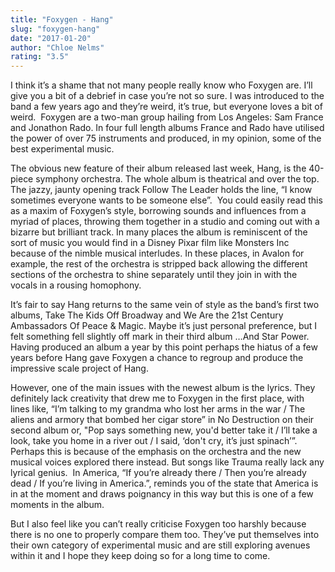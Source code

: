 ```yaml
---
title: "Foxygen - Hang"
slug: "foxygen-hang"
date: "2017-01-20"
author: "Chloe Nelms"
rating: "3.5"
---
```


I think it’s a shame that not many people really know who Foxygen are. I’ll give you a bit of a debrief in case you’re not so sure. I was introduced to the band a few years ago and they’re weird, it’s true, but everyone loves a bit of weird.  Foxygen are a two-man group hailing from Los Angeles: Sam France and Jonathon Rado. In four full length albums France and Rado have utilised the power of over 75 instruments and produced, in my opinion, some of the best experimental music.

The obvious new feature of their album released last week, Hang, is the 40-piece symphony orchestra. The whole album is theatrical and over the top. The jazzy, jaunty opening track Follow The Leader holds the line, “I know sometimes everyone wants to be someone else”.  You could easily read this as a maxim of Foxygen’s style, borrowing sounds and influences from a myriad of places, throwing them together in a studio and coming out with a bizarre but brilliant track. In many places the album is reminiscent of the sort of music you would find in a Disney Pixar film like Monsters Inc because of the nimble musical interludes. In these places, in Avalon for example, the rest of the orchestra is stripped back allowing the different sections of the orchestra to shine separately until they join in with the vocals in a rousing homophony.

It’s fair to say Hang returns to the same vein of style as the band’s first two albums, Take The Kids Off Broadway and We Are the 21st Century Ambassadors Of Peace & Magic. Maybe it’s just personal preference, but I felt something fell slightly off mark in their third album …And Star Power. Having produced an album a year by this point perhaps the hiatus of a few years before Hang gave Foxygen a chance to regroup and produce the impressive scale project of Hang.

However, one of the main issues with the newest album is the lyrics. They definitely lack creativity that drew me to Foxygen in the first place, with lines like, “I’m talking to my grandma who lost her arms in the war / The aliens and armory that bombed her cigar store” in No Destruction on their second album or, "Pop says something new, you'd better take it / I’ll take a look, take you home in a river out / I said, ‘don't cry, it’s just spinach’”. Perhaps this is because of the emphasis on the orchestra and the new musical voices explored there instead. But songs like Trauma really lack any lyrical genius.  In America, “If you’re already there / Then you’re already dead / If you’re living in America.”, reminds you of the state that America is in at the moment and draws poignancy in this way but this is one of a few moments in the album.

But I also feel like you can’t really criticise Foxygen too harshly because there is no one to properly compare them too. They’ve put themselves into their own category of experimental music and are still exploring avenues within it and I hope they keep doing so for a long time to come.
